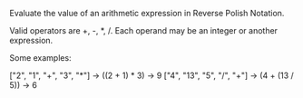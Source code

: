 
Evaluate the value of an arithmetic expression in Reverse Polish Notation.



Valid operators are +, -, *, /. Each operand may be an integer or another expression.



Some examples:

  ["2", "1", "+", "3", "*"] -> ((2 + 1) * 3) -> 9
  ["4", "13", "5", "/", "+"] -> (4 + (13 / 5)) -> 6
